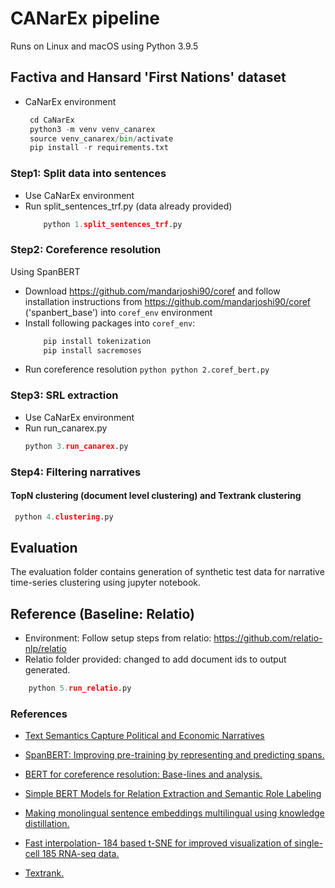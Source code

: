 # CANarEx pipeline

Runs on Linux and macOS using Python 3.9.5

## Factiva and Hansard 'First Nations' dataset

- CaNarEx environment

   ````python
    cd CaNarEx
    python3 -m venv venv_canarex
    source venv_canarex/bin/activate
    pip install -r requirements.txt
   ````

### Step1: Split data into sentences
- Use CaNarEx environment
- Run split_sentences_trf.py (data already provided)
    ````python
        python 1.split_sentences_trf.py
    ````


### Step2: Coreference resolution
     
Using SpanBERT 

- Download https://github.com/mandarjoshi90/coref and follow installation instructions from https://github.com/mandarjoshi90/coref ('spanbert_base') into `coref_env` environment
- Install following packages into `coref_env`: 
    ````python
        pip install tokenization
        pip install sacremoses
    ````
- Run coreference resolution
      ````python
      python 2.coref_bert.py
      ````

### Step3: SRL extraction
- Use CaNarEx environment
- Run run_canarex.py
    ````python
    python 3.run_canarex.py
   ````

### Step4: Filtering narratives

#### TopN clustering (document level clustering) and Textrank clustering

   ````python
    python 4.clustering.py
   ````

## Evaluation
The evaluation folder contains generation of synthetic test data for narrative time-series clustering using jupyter notebook.

## Reference (Baseline: Relatio)
- Environment: Follow setup steps from relatio: https://github.com/relatio-nlp/relatio
- Relatio folder provided: changed to add document ids to output generated.

````python
    python 5.run_relatio.py
   ````


### References

- [Text Semantics Capture Political and Economic Narratives](https://arxiv.org/abs/2108.01720) 

- [SpanBERT: Improving pre-training by representing and predicting spans.](https://arxiv.org/pdf/1907.10529)

- [BERT for coreference resolution: Base-lines and analysis.](https://aclanthology.org/D19-1588.pdf)

- [Simple BERT Models for Relation Extraction and Semantic Role Labeling](https://arxiv.org/pdf/1904.05255)

- [Making monolingual sentence embeddings multilingual using knowledge distillation.](https://aclanthology.org/2020.emnlp-main.365.pdf)

- [Fast interpolation- 184 based t-SNE for improved visualization of single-cell 185 RNA-seq data.](https://www.nature.com/articles/s41592-018-0308-4)

- [Textrank.](https://github.com/summanlp/textrank)
